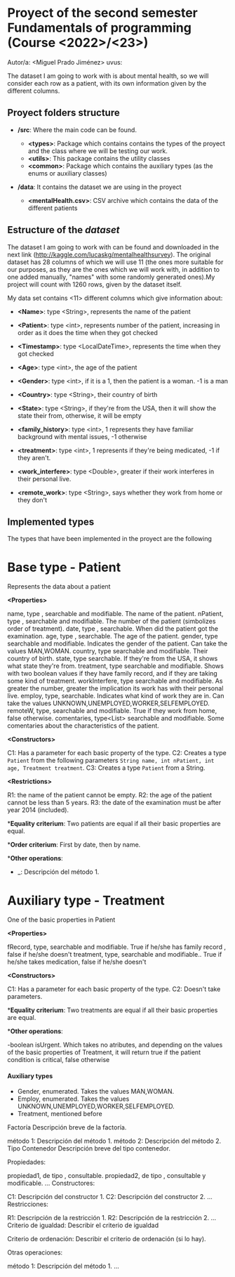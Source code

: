 # Proyect of the second semester Fundamentals of programming (Course <2022>/<23>)
Autor/a: <Miguel Prado Jiménez> uvus:<NKY1852>

The dataset I am going to work with is about mental health, so we will consider each row as a patient, with its own information given by the different columns.

## Proyect folders structure

* **/src**: Where the main code can be found.
    * **\<types>**: Package which contains contains the types of the proyect and the class where we will be testing our work.
    * **\<utils>**: This package contains the utility classes
    * **\<common>**: Package which contains the auxiliary types (as the enums or auxiliary classes)


* **/data**: It contains the dataset we are using in the proyect
    * **\<mentalHealth.csv\>**: CSV archive which contains the data of the different patients

## Estructure of the *dataset*

The dataset I am going to work with can be found and downloaded in the next link (http://kaggle.com/lucaskg/mentalhealthsurvey). The original dataset has 28 columns of which we will use 11 (the ones more suitable for our purposes, as they are the ones which we will work with, in addition to one added manually, "names" with some randomly generated ones).My project will count with 1260 rows, given by the dataset itself.

My data set contains \<11\>  different columns which give information about:

* **\<Name>**: type \<String\>, represents the name of the patient

* **\<Patient>**: type  \<int\>, represents number of the patient, increasing in order as it does the time when they got checked

* **\<Timestamp>**: type \<LocalDateTime\>, represents the time when they got checked

* **\<Age>**: type \<int\>, the age of the patient

* **\<Gender>**: type \<int\>, if it is a 1, then the patient is a woman. -1 is a man 

* **\<Country>**: type \<String\>, their country of birth

* **\<State>**: type \<String\>, if they're from the USA, then it will show the state their from, otherwise, it will be empty

* **\<family_history>**: type \<int\>, 1 represents they have familiar background with mental issues, -1 otherwise

* **\<treatment>**: type \<int\>, 1 represents if they're being medicated, -1 if they aren't.

* **\<work_interfere>**: type \<Double\>, greater if their work interferes in their personal live.

* **\<remote_work>**: type \<String\>, says whether they work from home or they don't

## Implemented types

The types that have been implemented in the proyect are the following

# Base type - Patient

Represents the data about a patient

**\<Properties>**

name, type <String>, searchable and modifiable. The name of the patient.
nPatient, type <int>, searchable and modifiable. The number of the patient (simbolizes order of treatment).
date, type <LocalDateTime>, searchable. When did the patient got the examination.
age, type <int>, searchable. The age of the patient.
gender, type<Gender> searchable and modifiable. Indicates the gender of the patient. Can take the values MAN,WOMAN.
country, type<String> searchable and modifiable. Their country of birth.
state, type<String> searchable. If they're from the USA, it shows what state they're from.
treatment, type<Treatment> searchable and modifiable. Shows with two boolean values if they have family record, and if they are taking some kind of treatment.
workInterfere, type<Double> searchable and modifiable. As greater the number, greater the implication its work has with their personal live.
employ, type<Employ>, searchable. Indicates what kind of work they are in. Can take the values UNKNOWN,UNEMPLOYED,WORKER,SELFEMPLOYED.
remoteW, type<boolean>, searchable and modifiable. True if they work from home, false otherwise.
comentaries, type<List<String>> searchable and modifiable. Some comentaries about the characteristics of the patient.

**\<Constructors>**

C1: Has a parameter for each basic property of the type.
C2: Creates a type ```Patient``` from the following parameters ```String name, int nPatient, int age, Treatment treatment```.
C3: Creates a type ```Patient``` from a String.

**\<Restrictions>**

R1: the name of the patient cannot be empty.
R2: the age of the patient cannot be less than 5 years.
R3: the date of the examination must be after year 2014 (included).

***Equality criterium**: Two patients are equal if all their basic properties are equal.

***Order criterium**: First by date, then by name.

***Other operations**:

- _: Descripción del método 1.

# Auxiliary type - Treatment

One of the basic properties in Patient

**\<Properties>**

fRecord, type<boolean>, searchable and modifiable. True if he/she has family record , false if he/she doesn't
treatment, type<boolean>, searchable and modifiable.. True if he/she takes medication, false if he/she doesn't

**\<Constructors>**

C1: Has a parameter for each basic property of the type.
C2: Doesn't take parameters.

***Equality criterium**: Two treatments are equal if all their basic properties are equal.

***Other operations**:

-boolean isUrgent. Which takes no atributes, and depending on the values of the basic properties of Treatment, it will return true if the patient condition is critical, false otherwise

#### Auxiliary types

- Gender, enumerated. Takes the values MAN,WOMAN.
- Employ, enumerated. Takes the values UNKNOWN,UNEMPLOYED,WORKER,SELFEMPLOYED.
- Treatment, mentioned before



Factoría
Descripción breve de la factoría.

método 1: Descripción del método 1.
método 2: Descripción del método 2.
Tipo Contenedor
Descripción breve del tipo contenedor.

Propiedades:

propiedad1, de tipo <Tipo1>, consultable.
propiedad2, de tipo <Tipo2>, consultable y modificable.
...
Constructores:

C1: Descripción del constructor 1.
C2: Descripción del constructor 2.
...
Restricciones:

R1: Descripción de la restricción 1.
R2: Descripción de la restricción 2.
...
Criterio de igualdad: Describir el criterio de igualdad

Criterio de ordenación: Describir el criterio de ordenación (si lo hay).

Otras operaciones:

método 1: Descripción del método 1.
...